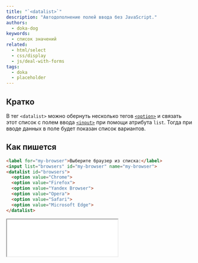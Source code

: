 ```yaml
---
title: "`<datalist>`"
description: "Автодополнение полей ввода без JavaScript."
authors:
  - doka-dog
keywords:
  - список значений
related:
  - html/select
  - css/display
  - js/deal-with-forms
tags:
  - doka
  - placeholder
---
```


## Кратко

В тег `<datalist>` можно обернуть несколько тегов [`<option>`](/html/option/) и связать этот список с полем ввода [`<input>`](/html/input/) при помощи атрибута `list`. Тогда при вводе данных в поле будет показан список вариантов.

## Как пишется

```html
<label for="my-browser">Выберите браузер из списка:</label>
<input list="browsers" id="my-browser" name="my-browser">
<datalist id="browsers">
  <option value="Chrome">
  <option value="Firefox">
  <option value="Yandex Browser">
  <option value="Opera">
  <option value="Safari">
  <option value="Microsoft Edge">
</datalist>
```

<iframe title="Выпадающий список со списком браузеров" src="demos/browsers/" height="100"></iframe>
